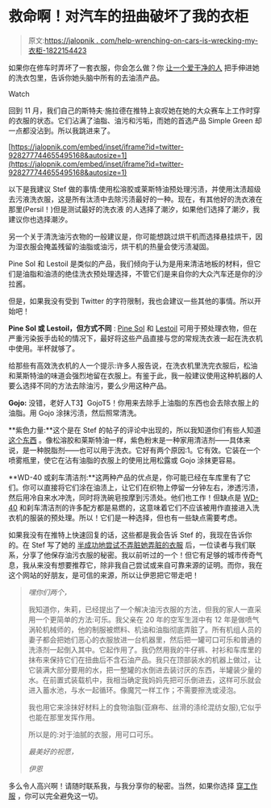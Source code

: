 # 救命啊！对汽车的扭曲破坏了我的衣柜

> 原文:[https://jalopnik . com/help-wrenching-on-cars-is-wrecking-my-衣柜-1822154423](https://jalopnik.com/help-wrenching-on-cars-is-wrecking-my-wardrobe-1822154423)

如果你在修车时弄坏了一套衣服，你会怎么做？你 [让一个爱干净的人](https://jalopnik.com/tag/ask-a-clean-person) 把手伸进她的洗衣包里，告诉你她头脑中所有的去油渍产品。

Watch

回到 11 月，我们自己的斯特夫·施拉德在推特上哀叹她在她的大众赛车上工作时穿的衣服的状态。它们沾满了油脂、油污和污垢，而她的首选产品 Simple Green 却一点都没沾到。所以我跳进来了。

 [https://jalopnik.com/embed/inset/iframe?id=twitter-928277744655495168&autosize=1](https://jalopnik.com/embed/inset/iframe?id=twitter-928277744655495168&autosize=1) 

以下是我建议 Stef 做的事情:使用松溶胶或莱斯特油预处理污渍，并使用汰渍超级去污液洗衣服，这是所有汰渍中去除污渍最好的一种。现在，有其他好的洗衣液在那里(Persil！)但是测试最好的洗衣液 的人选择了潮汐，如果他们选择了潮汐，我建议你也选择潮汐。

另一个关于清洗油污衣物的一般建议是，你可能想跳过烘干机而选择悬挂烘干，因为湿衣服会掩盖残留的油脂或油污，烘干机的热量会使污渍凝固。

Pine Sol 和 Lestoil 是类似的产品，我们倾向于认为是用来清洁地板的材料，但它们是油脂和油渍的绝佳洗衣预处理选择，不管它们是来自你的大众汽车还是你的沙拉酱。

但是，如果我没有受到 Twitter 的字符限制，我也会建议一些其他的事情。所以开始吧！

**Pine Sol 或 Lestoil，但方式不同** : [Pine Sol](https://www.pinesol.com/) 和 [Lestoil](https://www.homedepot.com/p/Lestoil-48-oz-Concentrated-Heavy-Duty-Cleaner-4460033916/100254559) 可用于预处理衣物，但在严重污染扳手齿轮的情况下，最好将这些产品直接与您的常规洗衣液一起在洗衣机中使用。半杯就够了。

给那些有高效洗衣机的人一个提示:许多人报告说，在洗衣机里洗完衣服后，松油和莱斯特油的味道会强烈地留在衣服上。有鉴于此，我一般建议使用这种机器的人要么选择不同的方法去除油污，要么少用这种产品。

**Gojo:** 没错，老好人T3】GojoT5！你用来去除手上油脂的东西也会去除衣服上的油脂。用 Gojo 涂抹污渍，然后照常清洗。

**紫色力量:**这个是在 Stef 的帖子的评论中出现的，所以我知道你们有些人知道 [这个东西](http://www.clean-rite.com/purplepower_industrial_strength_cleaner_degreaser.html) 。像松溶胶和莱斯特油一样，紫色粉末是一种家用清洁剂——具体来说，是一种脱脂剂——也可以用于洗衣。它好有两个原因:1。它有效。它装在一个喷雾瓶里，使它在沾有油脂的衣服上的使用比用松露或 Gojo 涂抹更容易。

**WD-40 或刹车清洁剂:**这两种产品的优点是，你可能已经在车库里有了它们。你可以直接将它们涂在油渍上，让它们在织物上停留一分钟左右，渗透污渍，然后用冷自来水冲洗，同时将洗碗皂按摩到污渍处。他们也工作！但缺点是 [WD-40](http://wd40.com) 和刹车清洁剂的许多配方都是易燃的，这意味着它们不应该被用作直接进入洗衣机的服装的预处理。所以！它们是一种选择，但也有一些缺点需要考虑。

如果我没有在推特上快速回复的话，这些都是我会告诉 Stef 的，我现在告诉你的。在 Stef 写了她的 [半成功地尝试不弄脏她弄脏的衣服](https://jalopnik.com/my-stupid-volkswagen-annihilated-my-clothes-and-i-hate-1821030349) 后，一位读者与我们联系，分享了他保存油污衣服的秘密。我以前听过的一个！但它有足够的城市传奇气息，我从来没有想要推荐它，除非我自己尝试或来自可靠来源的证明。而你，我在这个网站的好朋友，是可信的来源，所以让伊恩把它带走吧！

> *嘿你们两个，*
> 
> 我知道你，朱莉，已经提出了一个解决油污衣服的方法，但我的家人一直采用一个更简单的方法:可乐。我父亲在 20 年的空军生涯中有 12 年是做喷气涡轮机械师的，他的制服被燃料、机油和油脂彻底弄脏了。所有机组人员的妻子都会把她们恶心的衣服放进一台机器里，然后把一罐可口可乐和普通的洗涤剂一起倒入其中。它起作用了。我仍然用我的牛仔裤、衬衫和车库里的抹布来保持它们在扭曲后不含石油产品。我只在顶部装水的机器上做过，让它装满大部分要用的水，把一整罐的水倒进去装讨厌的东西，半罐装少量的水。在前置式装载机中，我相当确定我妈妈先把可乐倒进去，这样可乐就会进入蓄水池，与水一起循环。像魔咒一样工作；不需要擦洗或浸泡。
> 
> 我也用它来涂抹好材料上的食物油脂(亚麻布、丝滑的涤纶混纺女服),它似乎也能在那里发挥作用。
> 
> 所以是的:对于油腻的衣服，用可口可乐。
> 
> *最美好的祝愿，*
> 
> *伊恩*

多么令人高兴啊！请随时联系我，与我分享你的秘密。当然，如果你选择 [穿工作服](https://jalopnik.com/in-praise-of-coveralls-1820561175) ，你可以完全避免这一切。